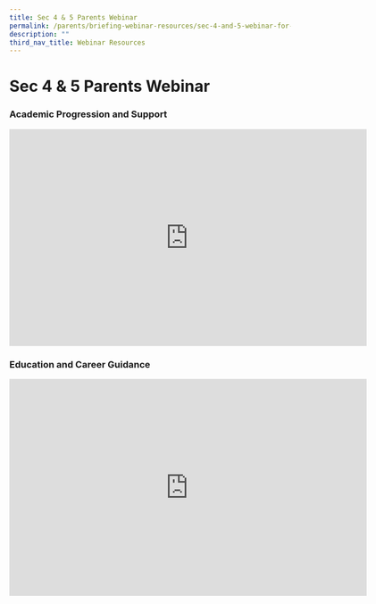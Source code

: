 ```yaml
---
title: Sec 4 & 5 Parents Webinar
permalink: /parents/briefing-webinar-resources/sec-4-and-5-webinar-for-parents/
description: ""
third_nav_title: Webinar Resources
---
```

# **Sec 4 &amp; 5 Parents Webinar**

### Academic Progression and Support


<iframe allowfullscreen="true" height="389" width="640" frameborder="0" src="https://docs.google.com/presentation/d/e/2PACX-1vTAvy-JelP10RZyKudZ_4ZSVvt0ICMBi2sDorQT7ayQnGhLpx4yR9dI8CVbO9aRuQ/embed?start=false&amp;loop=false&amp;delayms=3000"></iframe>

<h3>Education and Career Guidance</h3>

<iframe allowfullscreen="true" height="389" width="640" frameborder="0" src="https://docs.google.com/presentation/d/e/2PACX-1vSc84UeOB4HwR8hOkcEPkbUCaDJvgXyd1demlKA4Axn8_dBaVWez_9MhqzFHa049Q/embed?start=false&amp;loop=false&amp;delayms=3000"></iframe>